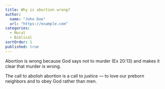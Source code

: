 ```yaml
---
title: Why is abortion wrong?
author: 
  name: "John Doe"
  url: "https://example.com"
categories:
  - Moral
  - Biblical
sortOrder: 1
published: true
---
```


Abortion is wrong because God says not to murder (Ex 20:13) and makes it clear that murder is wrong.

The call to abolish abortion is a call to justice — to love our preborn neighbors and to obey God rather than men.
